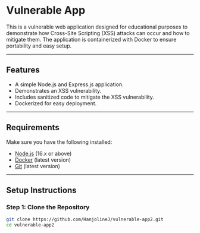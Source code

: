 # Vulnerable App

This is a vulnerable web application designed for educational purposes to demonstrate how Cross-Site Scripting (XSS) attacks can occur and how to mitigate them. The application is containerized with Docker to ensure portability and easy setup.

---

## Features
- A simple Node.js and Express.js application.
- Demonstrates an XSS vulnerability.
- Includes sanitized code to mitigate the XSS vulnerability.
- Dockerized for easy deployment.

---

## Requirements

Make sure you have the following installed:
- [Node.js](https://nodejs.org/) (16.x or above)
- [Docker](https://www.docker.com/) (latest version)
- [Git](https://git-scm.com/) (latest version)

---

## Setup Instructions

### Step 1: Clone the Repository
```bash
git clone https://github.com/HanjolineJ/vulnerable-app2.git
cd vulnerable-app2
